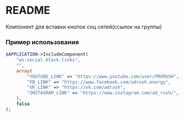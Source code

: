 # README #
Компонент для вставки кнопок соц сетей(ссылок на группы)

### Пример использования ###


```php
$APPLICATION->IncludeComponent(
	"ws:social.block.links",
	"",
	array(
		"YOUTUBE_LINK" => "https://www.youtube.com/user/FMXRUSH",
		"FB_LINK" => "https://www.facebook.com/adrush.energy",
		"VK_LINK" => "https://vk.com/adrush",
		"INSTAGRAM_LINK" => "https://www.instagram.com/ad_rush/",
	),
	false
); 
```
